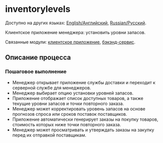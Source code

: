 # inventorylevels

Доступно на других языках: [English/Английский](inventorylevels.md), [Russian/Русский](inventorylevels.ru.md). 

Клиентское приложение менеджера: установить уровни запасов.

Связанные модули: [клиентское приложение](../../frontend/managerclient.md), [бэкэнд-сервис](../../backend/managerbackend.md).

## Описание процесса

### Пошаговое выполнение

- Менеджер открывает приложение службы доставки и переходит к серверной службе для менеджеров.
- Менеджер выбирает опцию установки уровней запасов.
- Приложение отображает список доступных товаров, а также текущие уровни запасов и точки повторного заказа.
- Менеджер может корректировать уровень запасов на основе прогнозов спроса или сроков поставок поставщиков.
- Приложение автоматически генерирует заказы на покупку товаров, стоимость которых ниже точки повторного заказа.
- Менеджер может просматривать и утверждать заказы на закупку перед их отправкой поставщикам.
